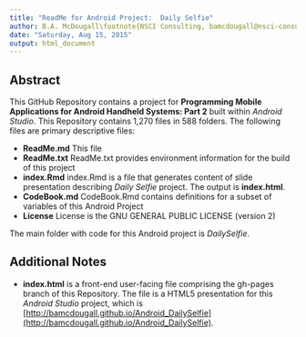 ```yaml
---
title: "ReadMe for Android Project:  Daily Selfie"
author: B.A. McDougall\footnote{NSCI Consulting, bamcdougall@nsci-consulting.com}
date: "Saturday, Aug 15, 2015"
output: html_document
---
```


## Abstract

This GitHub Repository contains a project for **Programming Mobile Applications for Android Handheld Systems: Part 2** built within *Android Studio*.  This Repository contains 1,270 files in 588 folders.  The following files are primary descriptive files:

- **ReadMe.md** This file
- **ReadMe.txt** ReadMe.txt provides environment information for the build of this project
- **index.Rmd** index.Rmd is a file that generates content of slide presentation describing *Daily Selfie* project.  The output is **index.html**.
- **CodeBook.md** CodeBook.Rmd contains definitions for a subset of variables of this Android Project
- **License** License is the GNU GENERAL PUBLIC LICENSE (version 2) 

The main folder with code for this Android project is *DailySelfie*.

## Additional Notes

- **index.html** is a front-end user-facing file comprising the gh-pages branch of this Repository.  The file is a HTML5 presentation for this *Android Studio* project, which is [http://bamcdougall.github.io/Android_DailySelfie](http://bamcdougall.github.io/Android_DailySelfie).
